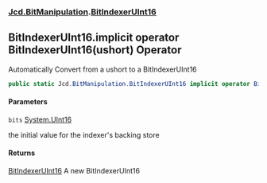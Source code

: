 ### [Jcd.BitManipulation](Jcd.BitManipulation.md 'Jcd.BitManipulation').[BitIndexerUInt16](Jcd.BitManipulation.BitIndexerUInt16.md 'Jcd.BitManipulation.BitIndexerUInt16')

## BitIndexerUInt16.implicit operator BitIndexerUInt16(ushort) Operator

Automatically Convert from a ushort to a BitIndexerUInt16

```csharp
public static Jcd.BitManipulation.BitIndexerUInt16 implicit operator BitIndexerUInt16(ushort bits);
```

#### Parameters

<a name='Jcd.BitManipulation.BitIndexerUInt16.op_ImplicitJcd.BitManipulation.BitIndexerUInt16(ushort).bits'></a>

`bits` [System.UInt16](https://docs.microsoft.com/en-us/dotnet/api/System.UInt16 'System.UInt16')

the initial value for the indexer's backing store

#### Returns

[BitIndexerUInt16](Jcd.BitManipulation.BitIndexerUInt16.md 'Jcd.BitManipulation.BitIndexerUInt16')
A new BitIndexerUInt16